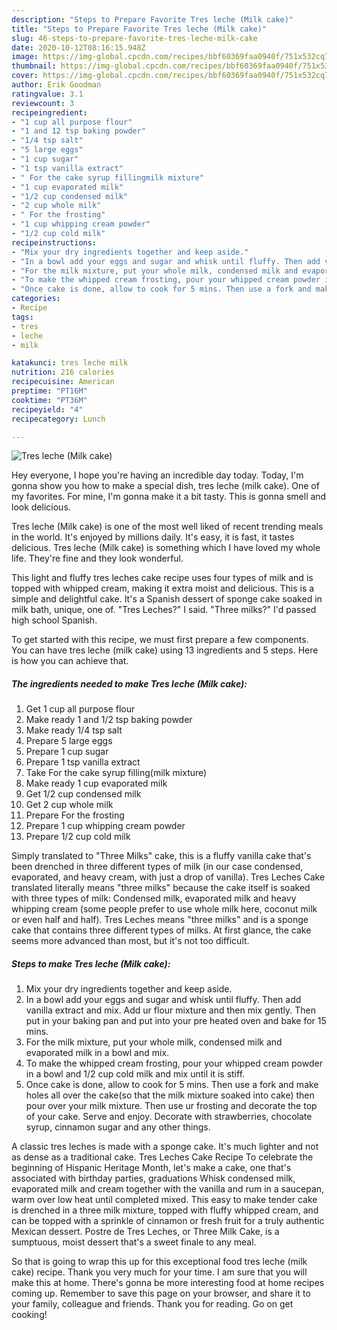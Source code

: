 ```yaml
---
description: "Steps to Prepare Favorite Tres leche (Milk cake)"
title: "Steps to Prepare Favorite Tres leche (Milk cake)"
slug: 46-steps-to-prepare-favorite-tres-leche-milk-cake
date: 2020-10-12T08:16:15.948Z
image: https://img-global.cpcdn.com/recipes/bbf60369faa0940f/751x532cq70/tres-leche-milk-cake-recipe-main-photo.jpg
thumbnail: https://img-global.cpcdn.com/recipes/bbf60369faa0940f/751x532cq70/tres-leche-milk-cake-recipe-main-photo.jpg
cover: https://img-global.cpcdn.com/recipes/bbf60369faa0940f/751x532cq70/tres-leche-milk-cake-recipe-main-photo.jpg
author: Erik Goodman
ratingvalue: 3.1
reviewcount: 3
recipeingredient:
- "1 cup all purpose flour"
- "1 and 12 tsp baking powder"
- "1/4 tsp salt"
- "5 large eggs"
- "1 cup sugar"
- "1 tsp vanilla extract"
- " For the cake syrup fillingmilk mixture"
- "1 cup evaporated milk"
- "1/2 cup condensed milk"
- "2 cup whole milk"
- " For the frosting"
- "1 cup whipping cream powder"
- "1/2 cup cold milk"
recipeinstructions:
- "Mix your dry ingredients together and keep aside."
- "In a bowl add your eggs and sugar and whisk until fluffy. Then add vanilla extract and mix. Add ur flour mixture and then mix gently. Then put in your baking pan and put into your pre heated oven and bake for 15 mins."
- "For the milk mixture, put your whole milk, condensed milk and evaporated milk in a bowl and mix."
- "To make the whipped cream frosting, pour your whipped cream powder in a bowl and 1/2 cup cold milk and mix until it is stiff."
- "Once cake is done, allow to cook for 5 mins. Then use a fork and make holes all over the cake(so that the milk mixture soaked into cake) then pour over your milk mixture. Then use ur frosting and decorate the top of your cake. Serve and enjoy. Decorate with strawberries, chocolate syrup, cinnamon sugar and any other things."
categories:
- Recipe
tags:
- tres
- leche
- milk

katakunci: tres leche milk 
nutrition: 216 calories
recipecuisine: American
preptime: "PT16M"
cooktime: "PT36M"
recipeyield: "4"
recipecategory: Lunch

---
```



![Tres leche (Milk cake)](https://img-global.cpcdn.com/recipes/bbf60369faa0940f/751x532cq70/tres-leche-milk-cake-recipe-main-photo.jpg)

Hey everyone, I hope you're having an incredible day today. Today, I'm gonna show you how to make a special dish, tres leche (milk cake). One of my favorites. For mine, I'm gonna make it a bit tasty. This is gonna smell and look delicious.

Tres leche (Milk cake) is one of the most well liked of recent trending meals in the world. It's enjoyed by millions daily. It's easy, it is fast, it tastes delicious. Tres leche (Milk cake) is something which I have loved my whole life. They're fine and they look wonderful.

This light and fluffy tres leches cake recipe uses four types of milk and is topped with whipped cream, making it extra moist and delicious. This is a simple and delightful cake. It&#39;s a Spanish dessert of sponge cake soaked in milk bath, unique, one of. &#34;Tres Leches?&#34; I said. &#34;Three milks?&#34; I&#39;d passed high school Spanish.


To get started with this recipe, we must first prepare a few components. You can have tres leche (milk cake) using 13 ingredients and 5 steps. Here is how you can achieve that.

<!--inarticleads1-->

##### The ingredients needed to make Tres leche (Milk cake):

1. Get 1 cup all purpose flour
1. Make ready 1 and 1/2 tsp baking powder
1. Make ready 1/4 tsp salt
1. Prepare 5 large eggs
1. Prepare 1 cup sugar
1. Prepare 1 tsp vanilla extract
1. Take  For the cake syrup filling(milk mixture)
1. Make ready 1 cup evaporated milk
1. Get 1/2 cup condensed milk
1. Get 2 cup whole milk
1. Prepare  For the frosting
1. Prepare 1 cup whipping cream powder
1. Prepare 1/2 cup cold milk


Simply translated to &#34;Three Milks&#34; cake, this is a fluffy vanilla cake that&#39;s been drenched in three different types of milk (in our case condensed, evaporated, and heavy cream, with just a drop of vanilla). Tres Leches Cake translated literally means &#34;three milks&#34; because the cake itself is soaked with three types of milk: Condensed milk, evaporated milk and heavy whipping cream (some people prefer to use whole milk here, coconut milk or even half and half). Tres Leches means &#34;three milks&#34; and is a sponge cake that contains three different types of milks. At first glance, the cake seems more advanced than most, but it&#39;s not too difficult. 

<!--inarticleads2-->

##### Steps to make Tres leche (Milk cake):

1. Mix your dry ingredients together and keep aside.
1. In a bowl add your eggs and sugar and whisk until fluffy. Then add vanilla extract and mix. Add ur flour mixture and then mix gently. Then put in your baking pan and put into your pre heated oven and bake for 15 mins.
1. For the milk mixture, put your whole milk, condensed milk and evaporated milk in a bowl and mix.
1. To make the whipped cream frosting, pour your whipped cream powder in a bowl and 1/2 cup cold milk and mix until it is stiff.
1. Once cake is done, allow to cook for 5 mins. Then use a fork and make holes all over the cake(so that the milk mixture soaked into cake) then pour over your milk mixture. Then use ur frosting and decorate the top of your cake. Serve and enjoy. Decorate with strawberries, chocolate syrup, cinnamon sugar and any other things.


A classic tres leches is made with a sponge cake. It&#39;s much lighter and not as dense as a traditional cake. Tres Leches Cake Recipe To celebrate the beginning of Hispanic Heritage Month, let&#39;s make a cake, one that&#39;s associated with birthday parties, graduations Whisk condensed milk, evaporated milk and cream together with the vanilla and rum in a saucepan, warm over low heat until completed mixed. This easy to make tender cake is drenched in a three milk mixture, topped with fluffy whipped cream, and can be topped with a sprinkle of cinnamon or fresh fruit for a truly authentic Mexican dessert. Postre de Tres Leches, or Three Milk Cake, is a sumptuous, moist dessert that&#39;s a sweet finale to any meal. 

So that is going to wrap this up for this exceptional food tres leche (milk cake) recipe. Thank you very much for your time. I am sure that you will make this at home. There's gonna be more interesting food at home recipes coming up. Remember to save this page on your browser, and share it to your family, colleague and friends. Thank you for reading. Go on get cooking!
